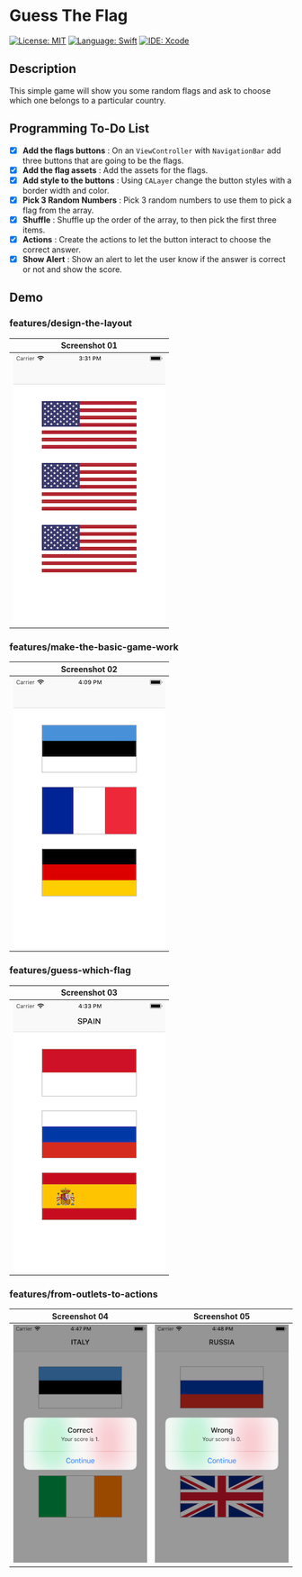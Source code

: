 #  Guess The Flag
[![License: MIT](https://img.shields.io/badge/License-MIT-yellow.svg)](https://opensource.org/licenses/MIT)
[![Language: Swift](https://img.shields.io/badge/Language-Swift-red.svg)](https://swift.org/blog/)
[![IDE: Xcode](https://img.shields.io/badge/IDE-Xcode%2010.2-blue.svg)](https://developer.apple.com/xcode/)

## Description
This simple game will show you some random flags and ask to choose which one belongs to a particular country.

## Programming To-Do List
- [x] **Add the flags buttons** : On an `ViewController` with `NavigationBar` add three buttons that are going to be the flags.
- [x] **Add the flag assets** : Add the assets for the flags.
- [x] **Add style to the buttons** : Using `CALayer` change the button styles with a border width and color.
- [x] **Pick 3 Random Numbers** : Pick 3 random numbers to use them to pick a flag from the array.
- [x] **Shuffle** : Shuffle up the order of the array, to then pick the first three items.
- [x] **Actions** : Create the actions to let the button interact to choose the correct answer.
- [x] **Show Alert** : Show an alert to let the user know if the answer is correct or not and show the score.

## Demo
### features/design-the-layout
| Screenshot 01 |
| ------------- |
| ![screenshot01](.screenshots/screenshot01.png) |

### features/make-the-basic-game-work
| Screenshot 02 |
| ------------- |
| ![screenshot02](.screenshots/screenshot02.png) |

### features/guess-which-flag
| Screenshot 03 |
| ------------- |
| ![screenshot03](.screenshots/screenshot03.png) |

### features/from-outlets-to-actions
| Screenshot 04 | Screenshot 05 |
| ------------- | ------------- |
| ![screenshot04](.screenshots/screenshot04.png) | ![screenshot05](.screenshots/screenshot05.png) |